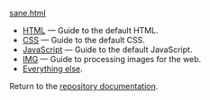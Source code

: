 [sane.html](github.com/rchillard/sane.html)

* [HTML](html.md) — Guide to the default HTML.
* [CSS](css.md) — Guide to the default CSS.
* [JavaScript](js.md) — Guide to the default JavaScript.
* [IMG](img.md) — Guide to processing images for the web.
* [Everything else](misc.md).

Return to the [repository documentation](../README.md).